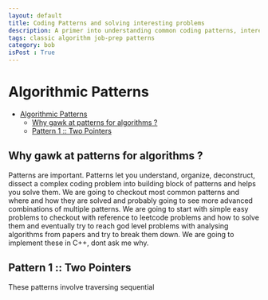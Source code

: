 ```yaml
---
layout: default
title: Coding Patterns and solving interesting problems
description: A primer into understanding common coding patterns, interesting observations and problems to solve, personal rants and journey for job prep
tags: classic algorithm job-prep patterns
category: bob
isPost : True
---
```


# Algorithmic Patterns

- [Algorithmic Patterns](#algorithmic-patterns)
  - [Why gawk at patterns for algorithms ?](#why-gawk-at-patterns-for-algorithms-)
  - [Pattern 1 :: Two Pointers](#pattern-1--two-pointers)


## Why gawk at patterns for algorithms ?
Patterns are important. Patterns let you understand, organize, deconstruct, dissect a complex coding problem into building block of patterns and helps you solve them. We are going to checkout most common patterns and where and how they are solved and probably going to see more advanced combinations of multiple patterns. We are going to start with simple easy problems to checkout with reference to leetcode problems and how to solve them and eventually try to reach god level problems with analysing algorithms from papers and try to break them down. We are going to implement these in C++, dont ask me why. 

## Pattern 1 :: Two Pointers
These patterns involve traversing sequential 








